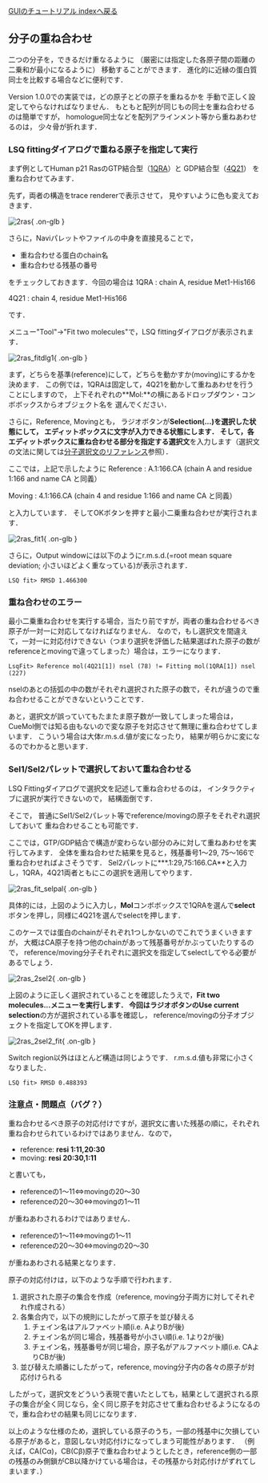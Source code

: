 [GUIのチュートリアル indexへ戻る](../../../Documents/GUIのチュートリアル/)



## 分子の重ね合わせ
二つの分子を，できるだけ重なるように
（厳密には指定した各原子間の距離の二乗和が最小になるように）
移動することができます．
進化的に近縁の蛋白質同士を比較する場合などに便利です．

Version 1.0.0での実装では，どの原子とどの原子を重ねるかを
手動で正しく設定してやらなければなりません．
もともと配列が同じもの同士を重ね合わせるのは簡単ですが，
homologue同士などを配列アラインメント等から重ねあわせるのは，
少々骨が折れます．

### LSQ fittingダイアログで重ねる原子を指定して実行

まず例としてHuman p21 RasのGTP結合型（[1QRA](http://pdb.protein.osaka-u.ac.jp/pdb/cgi/explore.cgi?job=summary&pdbId=1QRA)）と
GDP結合型（[4Q21](http://pdb.protein.osaka-u.ac.jp/pdb/cgi/explore.cgi?job=summary&pdbId=4Q21)）
を重ね合わせてみます．

先ず，両者の構造をtrace rendererで表示させて，
見やすいように色も変えておきます．

![2ras](../../../assets/images/Documents/GUIのチュートリアル/StepA5/2ras.png){ .on-glb }

さらに，Naviパレットやファイルの中身を直接見ることで，

*  重ね合わせる蛋白のchain名
*  重ね合わせる残基の番号

をチェックしておきます．今回の場合は
1QRA
:   chain A, residue Met1-His166

4Q21
:   chain 4, residue Met1-His166


です．

メニュー"Tool"→"Fit two molecules"で，LSQ fittingダイアログが表示されます．

![2ras_fitdlg1](../../../assets/images/Documents/GUIのチュートリアル/StepA5/2ras_fitdlg1.png){ .on-glb }

まず，どちらを基準(reference)にして，どちらを動かすか(moving)にするかを決めます．
この例では，1QRAは固定して，4Q21を動かして重ねあわせを行うことにしますので，
上下それぞれの**Mol:**の横にあるドロップダウン・コンボボックスからオブジェクト名を
選んでください．

さらに，Reference, Movingとも，
ラジオボタンが**Selection(...)**を選択した状態にして，
エディットボックスに文字が入力できる状態にします．
そして，各エディットボックスに重ね合わせる部分を指定する**選択文**を入力します（選択文の文法に関しては[分子選択文のリファレンス](../../../Documents/MolSelSyntax)参照）．

ここでは，上記で示したように
Reference
:   A.1:166.CA (chain A and residue 1:166 and name CA と同義）

Moving
:   4.1:166.CA (chain 4 and residue 1:166 and name CA と同義）


と入力しています．
そしてOKボタンを押すと最小二乗重ね合わせが実行されます．


![2ras_fit1](../../../assets/images/Documents/GUIのチュートリアル/StepA5/2ras_fit1.png){ .on-glb }


さらに，Output windowには以下のようにr.m.s.d.(=root mean square deviation; 小さいほどよく重なっている)が表示されます．
```
LSQ fit> RMSD 1.466300
```

### 重ね合わせのエラー
最小二乗重ね合わせを実行する場合，当たり前ですが，両者の重ね合わせるべき原子が一対一に対応してなければなりません．
なので，もし選択文を間違えて，一対一に対応付けできない（つまり選択を評価した結果選ばれた原子の数がreferenceとmovingで違ってしまった）場合は，エラーになります．
```
LsqFit> Reference mol(4Q21[1]) nsel (78) != Fitting mol(1QRA[1]) nsel (227)
```
nselのあとの括弧の中の数がそれぞれ選択された原子の数で，それが違うので重ね合わせることができないということです．

あと，選択文が誤っていてもたまたま原子数が一致してしまった場合は，CueMol側では知る由もないので変な原子を対応させて無理に重ね合わせてしまいます．
こういう場合は大体r.m.s.d.値が変になったり，
結果が明らかに変になるのでわかると思います．

### Sel1/Sel2パレットで選択しておいて重ね合わせる
LSQ Fittingダイアログで選択文を記述して重ね合わせるのは，
インタラクティブに選択が実行できないので，
結構面倒です．

そこで，
普通にSel1/Sel2パレット等でreference/movingの原子をそれぞれ選択しておいて
重ね合わせることも可能です．

ここでは，GTP/GDP結合で構造が変わらない部分のみに対して重ねあわせを実行してみます．
全体を重ね合わせた結果を見ると，残基番号1〜29, 75〜166で重ね合わせればよさそうです．
Sel2パレットに***.1:29,75:166.CA**と入力し，1QRA，4Q21両者ともにこの選択を適用してやります．

![2ras_fit_selpal](../../../assets/images/Documents/GUIのチュートリアル/StepA5/2ras_fit_selpal.png){ .on-glb }

具体的には，上図のように入力し，**Mol**コンボボックスで1QRAを選んで**select**ボタンを押し，同様に4Q21を選んでselectを押します．

このケースでは蛋白のchainがそれぞれ1つしかないのでこれでうまくいきますが，
大概はCA原子を持つ他のchainがあって残基番号がかぶっていたりするので，
reference/moving分子それぞれに選択文を指定してselectしてやる必要があるでしょう．

![2ras_2sel2](../../../assets/images/Documents/GUIのチュートリアル/StepA5/2ras_2sel2.png){ .on-glb }

上図のように正しく選択されていることを確認したうえで，**Fit two molecules...**メニューを実行します．
今回はラジオボタンの**Use current selection**の方が選択されている事を確認し，
reference/movingの分子オブジェクトを指定してOKを押します．

![2ras_2sel2_fit](../../../assets/images/Documents/GUIのチュートリアル/StepA5/2ras_2sel2_fit.png){ .on-glb }

Switch region以外はほとんど構造は同じようです．
r.m.s.d.値も非常に小さくなりました．
```
LSQ fit> RMSD 0.488393
```

### 注意点・問題点（バグ？）
重ね合わせるべき原子の対応付けですが，選択文に書いた残基の順に，それぞれ重ね合わせられているわけではありません．なので，

* reference: **resi 1:11,20:30**
* moving: **resi 20:30,1:11**

と書いても，

*  referenceの1〜11⇔movingの20〜30
*  referenceの20〜30⇔movingの1〜11

が重ねあわされるわけではありません．

*  referenceの1〜11⇔movingの1〜11
*  referenceの20〜30⇔movingの20〜30

が重ねあわされる結果となります．

原子の対応付けは，以下のような手順で行われます．

1.  選択された原子の集合を作成（reference, moving分子両方に対してそれぞれ作成される）
1.  各集合内で，以下の規則にしたがって原子を並び替える
    1.  チェイン名はアルファベット順(i.e. AよりBが後)
    1.  チェイン名が同じ場合，残基番号が小さい順(i.e. 1より2が後)
    1.  チェイン名，残基番号が同じ場合，原子名がアルファベット順(i.e. CAよりCBが後)
1.  並び替えた順番にしたがって，reference, moving分子内の各々の原子が対応付けられる

したがって，選択文をどういう表現で書いたとしても，結果として選択される原子の集合が全く同じなら，全く同じ原子を対応させて重ね合わせるようになるので，重ね合わせの結果も同じになります．


以上のような仕様のため，選択している原子のうち，一部の残基中に欠損している原子があると，意図しない対応付けになってしまう可能性があります．
（例えば，CA(Cα)，CB(Cβ)原子で重ね合わせようとしたとき，reference側の一部の残基のみ側鎖がCB以降かけている場合は，その残基から対応付けがずれてしまいます．）